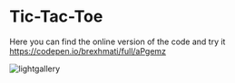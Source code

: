 # Tic-Tac-Toe
Here you can find the online version of the code and try it
https://codepen.io/brexhmati/full/aPgemz

![lightgallery](https://raw.githubusercontent.com/bRexhmati/folder/master//home/TicTacToe.png?token=AmmUJhISJqXCsitscEIJfLVi59QhbXUbks5cVi4ZwA%3D%3D)
